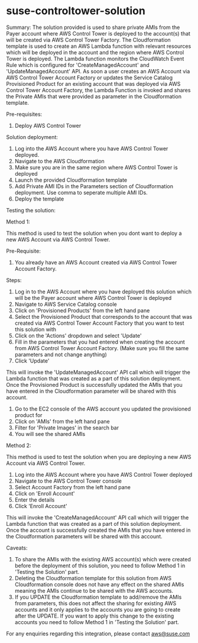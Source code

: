 # suse-controltower-solution

Summary: The solution provided is used to share private AMIs from the Payer account where AWS Control Tower is deployed to the account(s) that will be created via AWS Control Tower Factory. The Cloudformation template is used to create an AWS Lambda function with relevant resources which will be deployed in the account and the region where AWS Control Tower is deployed. The Lambda function monitors the CloudWatch Event Rule which is configured for 'CreateManagedAccount' and 'UpdateManagedAccount' API. As soon a user creates an AWS Account via AWS Control Tower Account Factory or updates the Service Catalog Provisioned Product for an existing account that was deployed via AWS Control Tower Account Factory, the Lambda Function is invoked and shares the Private AMIs that were provided as parameter in the Cloudformation template.

Pre-requisites:

1. Deploy AWS Control Tower

Solution deployment:

1. Log into the AWS Account where you have AWS Control Tower deployed.
2. Navigate to the AWS Cloudformation
3. Make sure you are in the same region where AWS Control Tower is deployed
4. Launch the provided Cloudformation template
5. Add Private AMI IDs in the Parameters section of Cloudformation deployment. Use comma to seperate multiple AMI IDs.
6. Deploy the template

Testing the solution:

Method 1:

This method is used to test the solution when you dont want to deploy a new AWS Account via AWS Control Tower.

Pre-Requisite:

1. You already have an AWS Account created via AWS Control Tower Account Factory.

Steps:

1. Log in to the AWS Account where you have deployed this solution which will be the Payer account where AWS Control Tower is deployed
2. Navigate to AWS Service Catalog console
3. Click on 'Provisioned Products' from the left hand pane
4. Select the Provisioned Product that corresponds to the account that was created via AWS Control Tower Account Factory that you want to test this solution with
5. Click on the 'Actions' dropdown and select 'Update'
6. Fill in the parameters that you had entered when creating the account from AWS Control Tower Account Factory. (Make sure you fill the same parameters and not change anything)
7. Click 'Update'

This will invoke the 'UpdateManagedAccount' API call which will trigger the Lambda function that was created as a part of this solution deployment. Once the Provisioned Product is successfully updated the AMIs that you have entered in the Cloudformation parameter will be shared with this account.

1. Go to the EC2 console of the AWS account you updated the provisioned product for
2. Click on 'AMIs' from the left hand pane
3. Filter for 'Private Images' in the search bar
4. You will see the shared AMIs

Method 2:

This method is used to test the solution when you are deploying a new AWS Account via AWS Control Tower.

1. Log into the AWS Account where you have AWS Control Tower deployed
2. Navigate to the AWS Control Tower console
3. Select Account Factory from the left hand pane
4. Click on 'Enroll Account'
5. Enter the details
6. Click 'Enroll Account'

This will invoke the 'CreateManagedAccount' API call which will trigger the Lambda function that was created as a part of this solution deployment. Once the account is successfully created the AMIs that you have entered in the Cloudformation parameters will be shared with this account.

Caveats:

1. To share the AMIs with the existing AWS account(s) which were created before the deployment of this solution, you need to follow Method 1 in 'Testing the Solution' part.
2. Deleting the Cloudformation template for this solution from AWS Cloudformation console does not have any effect on the shared AMIs meaning the AMIs continue to be shared with the AWS accounts.
3. If you UPDATE the Cloudformation template to add/remove the AMIs from parameters, this does not affect the sharing for existing AWS accounts and it only applies to the accounts you are going to create after the UPDATE. If you want to apply this change to the existing accounts you need to follow Method 1 in 'Testing the Solution' part.
 
For any enquiries regarding this integration, please contact aws@suse.com